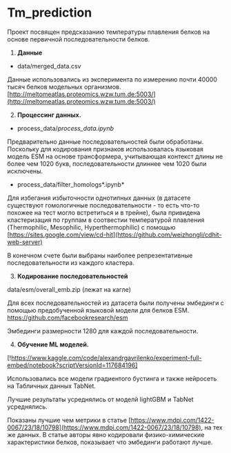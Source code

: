 # Tm_prediction


Проект посвящен предсказанию температуры плавления белков на основе первичной последовательности белков. 

1. **Данные**
- data/merged_data.csv

Данные использовались из эксперимента по измерению почти 40000 тысяч белков модельных организмов. [http://meltomeatlas.proteomics.wzw.tum.de:5003/](http://meltomeatlas.proteomics.wzw.tum.de:5003/) 

2. **Процессинг данных.**
- process_data/*process_data.ipynb*

Предварительно данные последовательностей были обработаны. Поскольку для кодирования признаков использовалась языковая модель ESM на основе трансформера, учитывающая контекст длины не более чем 1020 букв, последовательности длиннее чем 1020 были исключены. 

- process_data/filter_homologs*.ipynb*

Для избегания избыточности однотипных данных (в датасете существуют  гомологичные последовательности - то есть что-то похожее на тест могло встретиться и в трейне), была привидена кластеризация по  группам в соотвестии температурой плавления (Thermophilic, Mesophilic, Hyperthermophilic) c помощью [https://sites.google.com/view/cd-hit](https://github.com/weizhongli/cdhit-web-server)   

В конечном счете были выбраны наиболее репрезентативные последовательности из каждого кластера. 

3. **Кодирование последовательностей**

data/esm/overall_emb.zip (лежат на кагле) 

Для всех последовательностей из датасета были получены эмбединги с помощью предобученной языковой модели для белков ESM. https://github.com/facebookresearch/esm 

Эмбединги размерности 1280 для каждой последовательности.

 4. **Обучение ML моделей.** 

[!https://www.kaggle.com/code/alexandrgavrilenko/experiment-full-embed/notebook?scriptVersionId=117684196]

Использовались  все модели градиентого бустинга и также нейросеть на Табличных данных TabNet.

Лучшие результаты усреднялись от моделй lightGBM и TabNet усреднялись. 

Показаны лучшие чем метрики в статье [https://www.mdpi.com/1422-0067/23/18/10798](https://www.mdpi.com/1422-0067/23/18/10798), на тех же данных. В статье авторы  явно кодировали физико-химические характеристики белков, показывает что эмбединги работают лучше. 
